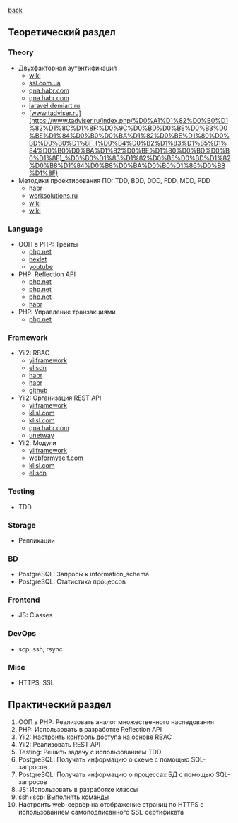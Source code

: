 [back](../../README.md)
## Теоретический раздел
### Theory
* Двухфакторная аутентификация
  * [wiki](https://ru.wikipedia.org/wiki/%D0%9C%D0%BD%D0%BE%D0%B3%D0%BE%D1%84%D0%B0%D0%BA%D1%82%D0%BE%D1%80%D0%BD%D0%B0%D1%8F_%D0%B0%D1%83%D1%82%D0%B5%D0%BD%D1%82%D0%B8%D1%84%D0%B8%D0%BA%D0%B0%D1%86%D0%B8%D1%8F)
  * [ssl.com.ua](https://ssl.com.ua/blog/what-is-2fa/)
  * [qna.habr.com](https://qna.habr.com/q/392444)
  * [qna.habr.com](https://qna.habr.com/q/392444)
  * [laravel.demiart.ru](https://laravel.demiart.ru/two-factor-email-verification/)
  * [www.tadviser.ru](https://www.tadviser.ru/index.php/%D0%A1%D1%82%D0%B0%D1%82%D1%8C%D1%8F:%D0%9C%D0%BD%D0%BE%D0%B3%D0%BE%D1%84%D0%B0%D0%BA%D1%82%D0%BE%D1%80%D0%BD%D0%B0%D1%8F_(%D0%B4%D0%B2%D1%83%D1%85%D1%84%D0%B0%D0%BA%D1%82%D0%BE%D1%80%D0%BD%D0%B0%D1%8F)_%D0%B0%D1%83%D1%82%D0%B5%D0%BD%D1%82%D0%B8%D1%84%D0%B8%D0%BA%D0%B0%D1%86%D0%B8%D1%8F)
* Методики проектирования ПО: TDD, BDD, DDD, FDD, MDD, PDD
  * [habr](https://habr.com/ru/post/459620/)
  * [worksolutions.ru](https://worksolutions.ru/blog/driven-development/)
  * [wiki](https://ru.wikipedia.org/wiki/%D0%9F%D1%80%D0%B5%D0%B4%D0%BC%D0%B5%D1%82%D0%BD%D0%BE-%D0%BE%D1%80%D0%B8%D0%B5%D0%BD%D1%82%D0%B8%D1%80%D0%BE%D0%B2%D0%B0%D0%BD%D0%BD%D0%BE%D0%B5_%D0%BF%D1%80%D0%BE%D0%B5%D0%BA%D1%82%D0%B8%D1%80%D0%BE%D0%B2%D0%B0%D0%BD%D0%B8%D0%B5)
  * [wiki](https://ru.wikipedia.org/wiki/%D0%A0%D0%B0%D0%B7%D1%80%D0%B0%D0%B1%D0%BE%D1%82%D0%BA%D0%B0_%D1%87%D0%B5%D1%80%D0%B5%D0%B7_%D1%82%D0%B5%D1%81%D1%82%D0%B8%D1%80%D0%BE%D0%B2%D0%B0%D0%BD%D0%B8%D0%B5)
### Language
* ООП в PHP: Трейты
  * [php.net](https://www.php.net/manual/ru/language.oop5.traits.php)
  * [hexlet](https://ru.hexlet.io/courses/php-classes/lessons/traits/theory_unit)
  * [youtube](https://www.youtube.com/watch?v=HkvfyY_NeAQ)
* PHP: Reflection API
  * [php.net](https://www.php.net/manual/ru/book.reflection.php)
  * [php.net](https://www.php.net/manual/ru/language.attributes.reflection.php)
  * [php.net](https://www.php.net/manual/ru/language.attributes.reflection.php)
  * [habr](https://habr.com/ru/post/433266/)
* PHP: Управление транзакциями
  * [php.net](https://www.php.net/manual/ru/pdo.transactions.php)
### Framework
* Yii2: RBAC
  * [yiiframework](https://www.yiiframework.com/doc/guide/2.0/ru/security-authorization)
  * [elisdn](https://elisdn.ru/blog/87/seo-service-on-yii2-adding-rbac)
  * [habr](https://habr.com/ru/post/235485/)
  * [habr](https://habr.com/ru/post/327170/)
  * [github](https://github.com/carono/yii2-rbac)
* Yii2: Организация REST API
  * [yiiframework](https://www.yiiframework.com/doc/guide/2.0/ru/rest-quick-start)
  * [klisl.com](https://klisl.com/yii2-api-rest.html)
  * [klisl.com](https://klisl.com/yii2-api-rest.html)
  * [qna.habr.com](https://qna.habr.com/q/648200)
  * [unetway](https://unetway.com/tutorial/yii-restful-web-services)
* Yii2: Модули
  * [yiiframework](https://yiiframework.com.ua/ru/doc/guide/2/structure-modules/)
  * [webformyself.com](https://webformyself.com/yii2-moduli/)
  * [klisl.com](https://klisl.com/statistics_module.html)
  * [elisdn](https://elisdn.ru/blog/85/seo-service-on-yii2-reusing-of-modules)
### Testing
* TDD
### Storage
* Репликации
### BD
* PostgreSQL: Запросы к information_schema
* PostgreSQL: Статистика процессов
### Frontend
* JS: Classes
### DevOps
* scp, ssh, rsync
### Misc
* HTTPS, SSL
## Практический раздел
1. ООП в PHP: Реализовать аналог множественного наследования
2. PHP: Использовать в разработке Reflection API
3. Yii2: Настроить контроль доступа на основе RBAC
4. Yii2: Реализовать REST API
5. Testing: Решить задачу с использованием TDD
6. PostgreSQL: Получать информацию о схеме с помощью SQL-запросов
7. PostgreSQL: Получать информацию о процессах БД с помощью SQL-запросов
8. JS: Использовать в разработке классы
9. ssh+scp: Выполнять команды
10. Настроить web-сервер на отображение страниц по HTTPS с использованием самоподписанного SSL-сертификата
